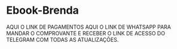 # Ebook-Brenda
AQUI O LINK DE PAGAMENTOS 
AQUI O LINK DE WHATSAPP PARA MANDAR O COMPROVANTE E RECEBER O LINK DE ACESSO DO TELEGRAM COM TODAS AS ATUALIZAÇÕES.

